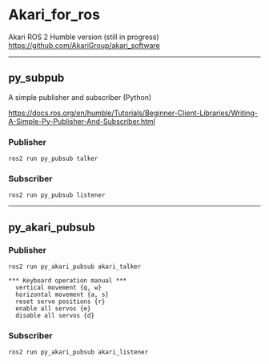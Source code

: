 # Akari_for_ros
Akari ROS 2 Humble version (still in progress)
https://github.com/AkariGroup/akari_software

***
## py_subpub
A simple publisher and subscriber (Python)

https://docs.ros.org/en/humble/Tutorials/Beginner-Client-Libraries/Writing-A-Simple-Py-Publisher-And-Subscriber.html

### Publisher  
```ros2 run py_pubsub talker```
### Subscriber
```ros2 run py_pubsub listener```

***
## py_akari_pubsub
### Publisher

```
ros2 run py_akari_pubsub akari_talker
```

```
*** Keyboard operation manual ***
  vertical movement {q, w}
  horizontal movement {a, s}
  reset servo positions {r}
  enable all servos {e}
  disable all servos {d}
```


### Subscriber
```
ros2 run py_akari_pubsub akari_listener
```
